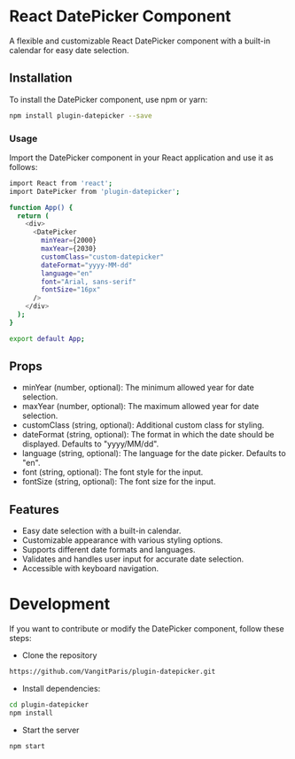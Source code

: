 # React DatePicker Component

A flexible and customizable React DatePicker component with a built-in calendar for easy date selection.

## Installation

To install the DatePicker component, use npm or yarn:

```bash
npm install plugin-datepicker --save
```


### Usage

Import the DatePicker component in your React application and use it as follows:

```bash
import React from 'react';
import DatePicker from 'plugin-datepicker';

function App() {
  return (
    <div>
      <DatePicker
        minYear={2000}
        maxYear={2030}
        customClass="custom-datepicker"
        dateFormat="yyyy-MM-dd"
        language="en"
        font="Arial, sans-serif"
        fontSize="16px"
      />
    </div>
  );
}

export default App;
```

## Props
- minYear (number, optional): The minimum allowed year for date selection.
- maxYear (number, optional): The maximum allowed year for date selection.
- customClass (string, optional): Additional custom class for styling.
- dateFormat (string, optional): The format in which the date should be displayed. Defaults to "yyyy/MM/dd".
- language (string, optional): The language for the date picker. Defaults to "en".
- font (string, optional): The font style for the input.
- fontSize (string, optional): The font size for the input.

## Features
- Easy date selection with a built-in calendar.
- Customizable appearance with various styling options.
- Supports different date formats and languages.
- Validates and handles user input for accurate date selection.
- Accessible with keyboard navigation.

# Development
If you want to contribute or modify the DatePicker component, follow these steps:
- Clone the repository 
```bash
https://github.com/VangitParis/plugin-datepicker.git
```

- Install dependencies: 
```bash
cd plugin-datepicker
npm install
```
- Start the server
```bash
npm start
```



